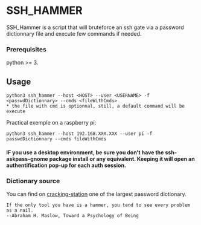 # SSH_HAMMER

SSH_Hammer is a script that will bruteforce an ssh gate via a password dictionnary file and execute few commands if needed.


### Prerequisites
python >= 3.


## Usage
```
python3 ssh_hammer --host <HOST> --user <USERNAME> -f <passwdDictionnary> --cmds <fileWithCmds>
* the file with cmd is optionnal, still, a default command will be execute
```

Practical exemple on a raspberry pi:
```
python3 ssh_hammer --host 192.168.XXX.XXX --user pi -f passwdDictionnary --cmds fileWithCmds
```


#### IF you use a desktop environment, be sure you don't have the ssh-askpass-gnome package install or any equivalent. Keeping it will open an authentification pop-up for each auth session.



### Dictionary source
You can find on [cracking-station](https://crackstation.net/buy-crackstation-wordlist-password-cracking-dictionary.htm) one of the largest password dictionary.






```
If the only tool you have is a hammer, you tend to see every problem as a nail.
--Abraham H. Maslow, Toward a Psychology of Being
```
